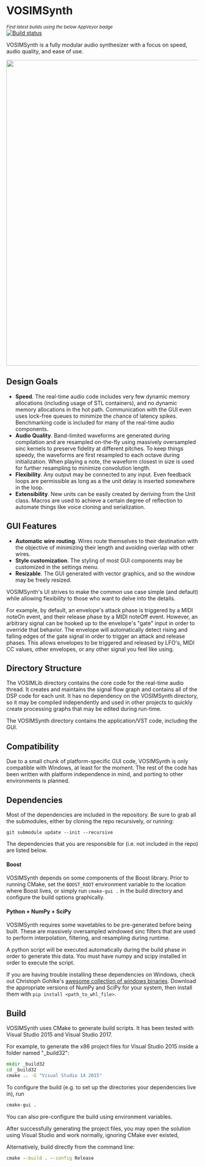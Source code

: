 # VOSIMSynth


<sup>*Find latest builds using the below AppVeyor badge*</sup><br>
[![Build status](https://ci.appveyor.com/api/projects/status/49ghy4v5wbkmi0ot/branch/newgraphics?svg=true)](https://ci.appveyor.com/project/austensatterlee/vosimsynth/branch/newgraphics)


VOSIMSynth is a fully modular audio synthesizer with a focus on speed, audio quality, and ease of use.

<p align="center">
<img src="https://raw.github.com/austensatterlee/VOSIMSynth/newgraphics/screenshots/VOSIMProject_1.png"
width=800>
</p>

## Design Goals
- **Speed**. The real-time audio code includes very few dynamic memory allocations (including usage of STL
  containers), and no dynamic memory allocations in the hot path. Communication with the GUI even uses lock-free
  queues to minimize the chance of latency spikes. Benchmarking code is included for many of the real-time
  audio components.
- **Audio Quality**. Band-limited waveforms are generated during compilation and are resampled on-the-fly
  using massively oversampled sinc kernels to preserve fidelity at different pitches. To keep things speedy,
  the waveforms are first resampled to each octave during initialization. When playing a note, the waveform closest in size is used for further resampling to minimize convolution length.
- **Flexibility**. Any output may be connected to any input. Even feedback loops are permissible as long as a
  the unit delay is inserted somewhere in the loop. 
- **Extensibility**. New units can be easily created by deriving from the Unit class. Macros are used to achieve
  a certain degree of reflection to automate things like voice cloning and serialization.

## GUI Features
- **Automatic wire routing**. Wires route themselves to their destination with the objective of minimizing
  their length and avoiding overlap with other wires.
- **Style customization**. The styling of most GUI components may be customized in the settings menu.
- **Resizable**. The GUI generated with vector graphics, and so the window may be freely resized.

VOSIMSynth's UI strives to make the common use case simple (and default) while allowing flexibility to those
who want to delve into the details. 

For example, by default, an envelope's attack phase is triggered by a MIDI noteOn event, and their release
phase by a MIDI noteOff event. However, an arbitrary signal can be hooked up to the envelope's "gate" input in
order to override that behavior. The envelope will automatically detect rising and falling edges of the gate
signal in order to trigger an attack and release phases. This allows envelopes to be triggered and released by
LFO's, MIDI CC values, other envelopes, or any other signal you feel like using.

## Directory Structure
The VOSIMLib directory contains the core code for the real-time audio thread. It creates and maintains the
signal flow graph and contains all of the DSP code for each unit. It has no dependency on the VOSIMSynth
directory, so it may be compiled independently and used in other projects to quickly create processing graphs
that may be edited during run-time.

The VOSIMSynth directory contains the application/VST code, including the GUI.

## Compatibility
Due to a small chunk of platform-specific GUI code, VOSIMSynth is only compatible with Windows, at least for
the moment. The rest of the code has been written with platform independence in mind, and porting to other
environments is planned.

## Dependencies
Most of the dependencies are included in the repository. Be sure to grab all the submodules, either by cloning
the repo recursively, or running:
```
git submodule update --init --recursive
```

The dependencies that you are responsible for (i.e. not included in the repo) are listed below.

#### Boost
VOSIMSynth depends on some components of the Boost library. Prior to running CMake, set the `BOOST_ROOT`
environment variable to the location where Boost lives, or simply run `cmake-gui .` in the build directory and
configure the build options graphically.

#### Python + NumPy + SciPy
VOSIMSynth requires some wavetables to be pre-generated before being built. These are massively oversampled
windowed sinc filters that are used to perform interpolation, filtering, and resampling during runtime.

A python script will be executed automatically during the build phase in order to generate this data. You must
have numpy and scipy installed in order to execute the script.

If you are having trouble installing these dependencies on Windows, check out Christoph Gohlke's [awesome
collection of windows binaries](http://www.lfd.uci.edu/~gohlke/pythonlibs). Download the appropriate versions
of NumPy and SciPy for your system, then install them with `pip install <path_to_whl_file>`.

## Build
VOSIMSynth uses CMake to generate build scripts. It has been tested with Visual Studio 2015 and Visual
Studio 2017.

For example, to generate the x86 project files for Visual Studio 2015 inside a folder named "_build32":
```cmd
mkdir _build32 
cd _build32
cmake .. -G "Visual Studio 14 2015"
```

To configure the build (e.g. to set up the directories your dependencies live in), run 
```cmd
cmake-gui .
``` 

You can also pre-configure the build using environment variables.

After successfully generating the project files, you may open the solution using Visual Studio and work
normally, ignoring CMake ever existed,

Alternatively, build directly from the command line:
```cmd
cmake --build . --config Release
```
